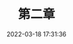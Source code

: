 ---
title: 第二章
date: 2022-03-18 17:31:36
categories:
 - [计算机科学,Python,fast-api]
tags: 
 - 编程框架
 - Python
 - 软件技术
 - fastApi
---